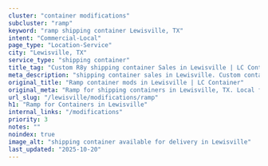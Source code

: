 ```yaml
---
cluster: "container modifications"
subcluster: "ramp"
keyword: "ramp shipping container Lewisville, TX"
intent: "Commercial-Local"
page_type: "Location-Service"
city: "Lewisville, TX"
service_type: "shipping container"
title_tag: "Custom R8y shipping container Sales in Lewisville | LC Container"
meta_description: "shipping container sales in Lewisville. Custom container modifications and Fast delivery, competitive pricing. Serving modifications area. Quote ID: 8CP. Call (214) 524-4168 for your free quote today."
original_title: "Ramp container mods in Lewisville | LC Container"
original_meta: "Ramp for shipping containers in Lewisville, TX. Local fabrication & pro install. LC Container — Since 2003. Get a quote."
url_slug: "/lewisville/modifications/ramp"
h1: "Ramp for Containers in Lewisville"
internal_links: "/modifications"
priority: 3
notes: ""
noindex: true
image_alt: "shipping container available for delivery in Lewisville"
last_updated: "2025-10-20"
---
```


<!-- TODO: Add unique city/inventory copy, images, and internal links here. -->
